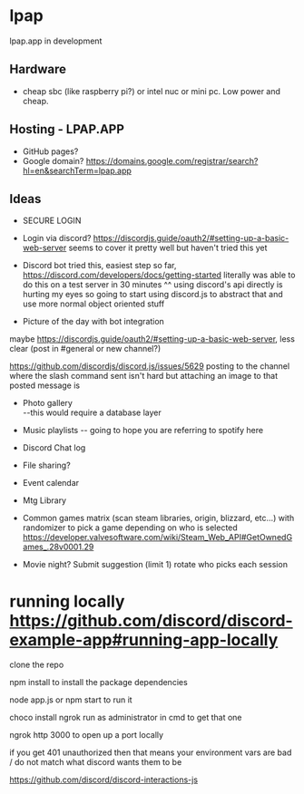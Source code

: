# lpap
lpap.app in development


## Hardware
- cheap sbc (like raspberry pi?) or intel nuc or mini pc. Low power and cheap.

## Hosting - LPAP.APP
- GitHub pages?
- Google domain? https://domains.google.com/registrar/search?hl=en&searchTerm=lpap.app

## Ideas
- SECURE LOGIN
- Login via discord? https://discordjs.guide/oauth2/#setting-up-a-basic-web-server seems to cover it pretty well but haven't tried this yet
- Discord bot tried this, easiest step so far, https://discord.com/developers/docs/getting-started literally was able to do this on a test server in 30 minutes
^^ using discord's api directly is hurting my eyes so going to start using discord.js to abstract that and use more normal object oriented stuff


- Picture of the day with bot integration  

maybe https://discordjs.guide/oauth2/#setting-up-a-basic-web-server, less clear
(post in \#general or new channel?)

https://github.com/discordjs/discord.js/issues/5629 posting to the channel where the slash command sent isn't hard but attaching an image to that posted message is

- Photo gallery  
--this would require a database layer

- Music playlists
-- going to hope you are referring to spotify here

- Discord Chat log
- File sharing?
- Event calendar
- Mtg Library
- Common games matrix (scan steam libraries, origin, blizzard, etc…) with randomizer to pick a game depending on who is selected https://developer.valvesoftware.com/wiki/Steam_Web_API#GetOwnedGames_.28v0001.29 
- Movie night? Submit suggestion (limit 1) rotate who picks each session


running locally https://github.com/discord/discord-example-app#running-app-locally
===============================
clone the repo

npm install
to install the package dependencies


node app.js or npm start
to run it


choco install ngrok
run as administrator in cmd to get that one

ngrok http 3000 to open up a port locally

if you get 401 unauthorized then that means your environment vars are bad / do not match what discord wants them to be

https://github.com/discord/discord-interactions-js
